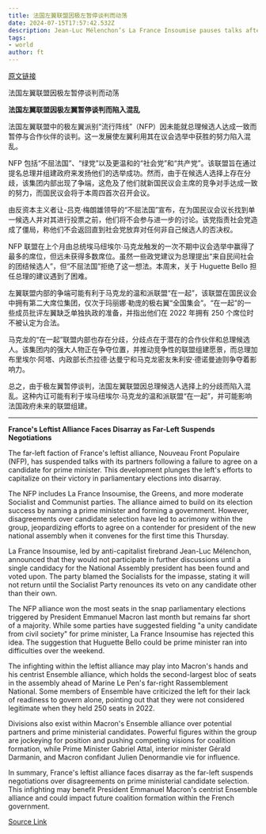 ```yaml
---
title: 法国左翼联盟因极左暂停谈判而动荡
date: 2024-07-15T17:57:42.532Z
description: Jean-Luc Mélenchon’s La France Insoumise pauses talks after failing to agree candidate for prime minister
tags: 
- world
author: ft
---
```


[原文链接](https://ft.com/content/9eb81e1a-0c36-4e98-8747-6d087c8439c0)

法国左翼联盟因极左暂停谈判而动荡

**法国左翼联盟因极左翼暂停谈判而陷入混乱**

法国左翼联盟中的极左翼派别“流行阵线”（NFP）因未能就总理候选人达成一致而暂停与合作伙伴的谈判。这一发展使左翼利用其在议会选举中获胜的努力陷入混乱。

NFP 包括“不屈法国”、“绿党”以及更温和的“社会党”和“共产党”。该联盟旨在通过提名总理并组建政府来发扬他们的选举成功。然而，由于在候选人选择上存在分歧，该集团内部出现了争端，这危及了他们就新国民议会主席的竞争对手达成一致的努力，而国民议会将于本周四首次召开会议。

由反资本主义者让-吕克·梅朗雄领导的“不屈法国”宣布，在为国民议会议长找到单一候选人并对其进行投票之前，他们将不会参与进一步的讨论。该党指责社会党造成了僵局，称他们不会返回直到社会党放弃对任何非自己候选人的否决权。

NFP 联盟在上个月由总统埃马纽埃尔·马克龙触发的一次不期中议会选举中赢得了最多的席位，但远未获得多数席位。虽然一些政党建议为总理提出“来自民间社会的团结候选人”，但“不屈法国”拒绝了这一想法。本周末，关于 Huguette Bello 担任总理的建议遇到了困难。

左翼联盟内部的争端可能有利于马克龙的温和派联盟“在一起”，该联盟在国民议会中拥有第二大席位集团，仅次于玛丽娜·勒庞的极右翼“全国集会”。“在一起”的一些成员批评左翼缺乏单独执政的准备，并指出他们在 2022 年拥有 250 个席位时不被认定为合法。

马克龙的“在一起”联盟内部也存在分歧，分歧点在于潜在的合作伙伴和总理候选人。该集团内的强大人物正在争夺位置，并推动竞争性的联盟组建愿景，而总理加布里埃尔·阿塔、内政部长杰拉德·达曼宁和马克龙密友朱利安·德诺曼迪则争夺着影响力。

总之，由于极左翼暂停谈判，法国左翼联盟因总理候选人选择上的分歧而陷入混乱。这种内讧可能有利于埃马纽埃尔·马克龙的温和派联盟“在一起”，并可能影响法国政府未来的联盟组建。

---

 **France's Leftist Alliance Faces Disarray as Far-Left Suspends Negotiations**

The far-left faction of France's leftist alliance, Nouveau Front Populaire (NFP), has suspended talks with its partners following a failure to agree on a candidate for prime minister. This development plunges the left's efforts to capitalize on their victory in parliamentary elections into disarray.

The NFP includes La France Insoumise, the Greens, and more moderate Socialist and Communist parties. The alliance aimed to build on its election success by naming a prime minister and forming a government. However, disagreements over candidate selection have led to acrimony within the group, jeopardizing efforts to agree on a contender for president of the new national assembly when it convenes for the first time this Thursday.

La France Insoumise, led by anti-capitalist firebrand Jean-Luc Mélenchon, announced that they would not participate in further discussions until a single candidacy for the National Assembly president has been found and voted upon. The party blamed the Socialists for the impasse, stating it will not return until the Socialist Party renounces its veto on any candidate other than their own.

The NFP alliance won the most seats in the snap parliamentary elections triggered by President Emmanuel Macron last month but remains far short of a majority. While some parties have suggested fielding "a unity candidate from civil society" for prime minister, La France Insoumise has rejected this idea. The suggestion that Huguette Bello could be prime minister ran into difficulties over the weekend.

The infighting within the leftist alliance may play into Macron's hands and his centrist Ensemble alliance, which holds the second-largest bloc of seats in the assembly ahead of Marine Le Pen's far-right Rassemblement National. Some members of Ensemble have criticized the left for their lack of readiness to govern alone, pointing out that they were not considered legitimate when they held 250 seats in 2022.

Divisions also exist within Macron's Ensemble alliance over potential partners and prime ministerial candidates. Powerful figures within the group are jockeying for position and pushing competing visions for coalition formation, while Prime Minister Gabriel Attal, interior minister Gérald Darmanin, and Macron confidant Julien Denormandie vie for influence.

In summary, France's leftist alliance faces disarray as the far-left suspends negotiations over disagreements on prime ministerial candidate selection. This infighting may benefit President Emmanuel Macron's centrist Ensemble alliance and could impact future coalition formation within the French government.

[Source Link](https://ft.com/content/9eb81e1a-0c36-4e98-8747-6d087c8439c0)

